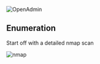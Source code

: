 ![OpenAdmin](https://github.com/EESantiago/Writeups/blob/master/Hack%20the%20Box/OpenAdmin/Images/ENXDIZYX0AAIur8.jpg)


## Enumeration

Start off with a detailed nmap scan

![nmap](https://github.com/EESantiago/Writeups/blob/master/Hack%20the%20Box/OpenAdmin/Images/nmap.png)
